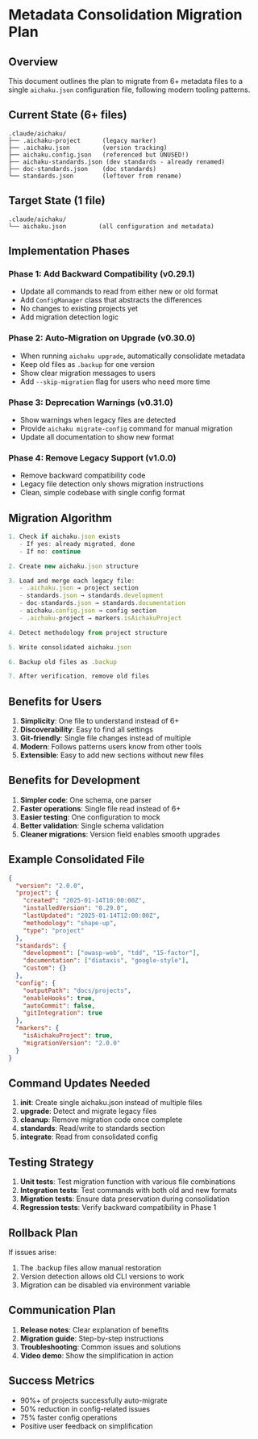 # Metadata Consolidation Migration Plan

## Overview

This document outlines the plan to migrate from 6+ metadata files to a single `aichaku.json` configuration file,
following modern tooling patterns.

## Current State (6+ files)

```
.claude/aichaku/
├── .aichaku-project      (legacy marker)
├── .aichaku.json         (version tracking)
├── aichaku.config.json   (referenced but UNUSED!)
├── aichaku-standards.json (dev standards - already renamed)
├── doc-standards.json    (doc standards)
└── standards.json        (leftover from rename)
```

## Target State (1 file)

```
.claude/aichaku/
└── aichaku.json         (all configuration and metadata)
```

## Implementation Phases

### Phase 1: Add Backward Compatibility (v0.29.1)

- Update all commands to read from either new or old format
- Add `ConfigManager` class that abstracts the differences
- No changes to existing projects yet
- Add migration detection logic

### Phase 2: Auto-Migration on Upgrade (v0.30.0)

- When running `aichaku upgrade`, automatically consolidate metadata
- Keep old files as `.backup` for one version
- Show clear migration messages to users
- Add `--skip-migration` flag for users who need more time

### Phase 3: Deprecation Warnings (v0.31.0)

- Show warnings when legacy files are detected
- Provide `aichaku migrate-config` command for manual migration
- Update all documentation to show new format

### Phase 4: Remove Legacy Support (v1.0.0)

- Remove backward compatibility code
- Legacy file detection only shows migration instructions
- Clean, simple codebase with single config format

## Migration Algorithm

```typescript
1. Check if aichaku.json exists
   - If yes: already migrated, done
   - If no: continue

2. Create new aichaku.json structure

3. Load and merge each legacy file:
   - .aichaku.json → project section
   - standards.json → standards.development
   - doc-standards.json → standards.documentation
   - aichaku.config.json → config section
   - .aichaku-project → markers.isAichakuProject

4. Detect methodology from project structure

5. Write consolidated aichaku.json

6. Backup old files as .backup

7. After verification, remove old files
```

## Benefits for Users

1. **Simplicity**: One file to understand instead of 6+
2. **Discoverability**: Easy to find all settings
3. **Git-friendly**: Single file changes instead of multiple
4. **Modern**: Follows patterns users know from other tools
5. **Extensible**: Easy to add new sections without new files

## Benefits for Development

1. **Simpler code**: One schema, one parser
2. **Faster operations**: Single file read instead of 6+
3. **Easier testing**: One configuration to mock
4. **Better validation**: Single schema validation
5. **Cleaner migrations**: Version field enables smooth upgrades

## Example Consolidated File

```json
{
  "version": "2.0.0",
  "project": {
    "created": "2025-01-14T10:00:00Z",
    "installedVersion": "0.29.0",
    "lastUpdated": "2025-01-14T12:00:00Z",
    "methodology": "shape-up",
    "type": "project"
  },
  "standards": {
    "development": ["owasp-web", "tdd", "15-factor"],
    "documentation": ["diataxis", "google-style"],
    "custom": {}
  },
  "config": {
    "outputPath": "docs/projects",
    "enableHooks": true,
    "autoCommit": false,
    "gitIntegration": true
  },
  "markers": {
    "isAichakuProject": true,
    "migrationVersion": "2.0.0"
  }
}
```

## Command Updates Needed

1. **init**: Create single aichaku.json instead of multiple files
2. **upgrade**: Detect and migrate legacy files
3. **cleanup**: Remove migration code once complete
4. **standards**: Read/write to standards section
5. **integrate**: Read from consolidated config

## Testing Strategy

1. **Unit tests**: Test migration function with various file combinations
2. **Integration tests**: Test commands with both old and new formats
3. **Migration tests**: Ensure data preservation during consolidation
4. **Regression tests**: Verify backward compatibility in Phase 1

## Rollback Plan

If issues arise:

1. The .backup files allow manual restoration
2. Version detection allows old CLI versions to work
3. Migration can be disabled via environment variable

## Communication Plan

1. **Release notes**: Clear explanation of benefits
2. **Migration guide**: Step-by-step instructions
3. **Troubleshooting**: Common issues and solutions
4. **Video demo**: Show the simplification in action

## Success Metrics

- 90%+ of projects successfully auto-migrate
- 50% reduction in config-related issues
- 75% faster config operations
- Positive user feedback on simplification
